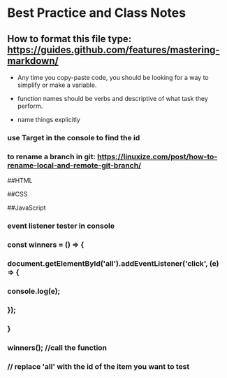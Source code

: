 # Best Practice and Class Notes

## How to format this file type: https://guides.github.com/features/mastering-markdown/

* Any time you copy-paste code, you should be looking for a way to simplify or make a variable.

* function names should be verbs and descriptive of what task they perform.
* name things explicitly

### use Target in the console to find the id

### to rename a branch in git: https://linuxize.com/post/how-to-rename-local-and-remote-git-branch/


##HTML



##CSS



##JavaScript


### event listener tester in console
### const winners = () => {
###        document.getElementById('all').addEventListener('click', (e) => {
###            console.log(e);
###        });
###    }
###    winners();  //call the function
### // replace 'all' with the id of the item you want to test
